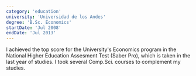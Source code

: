 ```yaml
---
category: 'education'
university: 'Universidad de los Andes'
degree: 'B.Sc. Economics'
startDate: 'Jul 2008'
endDate: 'Jul 2013'
---
```


I achieved the top score for the University's Economics program in the National Higher Education Assesment Test (Saber Pro), which is taken in the last year of studies. I took several Comp.Sci. courses to complement my studies.